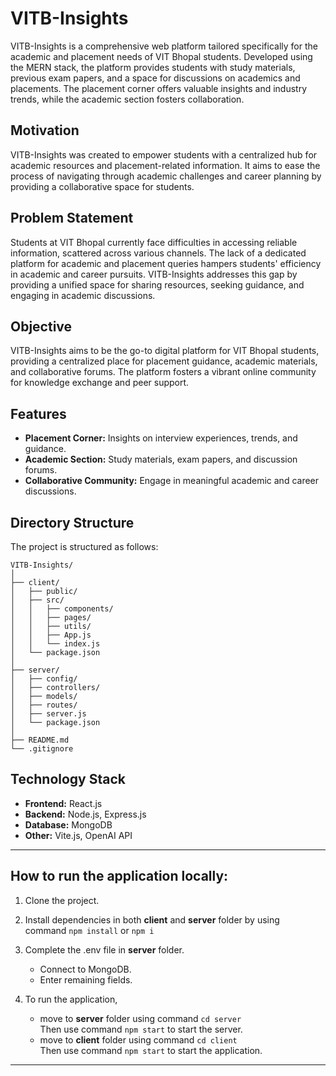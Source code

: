 


# VITB-Insights

VITB-Insights is a comprehensive web platform tailored specifically for the academic and placement needs of VIT Bhopal students. Developed using the MERN stack, the platform provides students with study materials, previous exam papers, and a space for discussions on academics and placements. The placement corner offers valuable insights and industry trends, while the academic section fosters collaboration.

## Motivation
VITB-Insights was created to empower students with a centralized hub for academic resources and placement-related information. It aims to ease the process of navigating through academic challenges and career planning by providing a collaborative space for students.

## Problem Statement
Students at VIT Bhopal currently face difficulties in accessing reliable information, scattered across various channels. The lack of a dedicated platform for academic and placement queries hampers students' efficiency in academic and career pursuits. VITB-Insights addresses this gap by providing a unified space for sharing resources, seeking guidance, and engaging in academic discussions.

## Objective
VITB-Insights aims to be the go-to digital platform for VIT Bhopal students, providing a centralized place for placement guidance, academic materials, and collaborative forums. The platform fosters a vibrant online community for knowledge exchange and peer support.

## Features
- **Placement Corner:** Insights on interview experiences, trends, and guidance.
- **Academic Section:** Study materials, exam papers, and discussion forums.
- **Collaborative Community:** Engage in meaningful academic and career discussions.

## Directory Structure
The project is structured as follows:

```
VITB-Insights/
│
├── client/
│   ├── public/
│   ├── src/
│   │   ├── components/
│   │   ├── pages/
│   │   ├── utils/
│   │   ├── App.js
│   │   └── index.js
│   └── package.json
│
├── server/
│   ├── config/
│   ├── controllers/
│   ├── models/
│   ├── routes/
│   ├── server.js
│   └── package.json
│
├── README.md
└── .gitignore

```

## Technology Stack
- **Frontend:** React.js
- **Backend:** Node.js, Express.js
- **Database:** MongoDB
- **Other:** Vite.js, OpenAI API

---

## How to run the application locally: 
 
1. Clone the project.

1. Install dependencies in both **client** and **server** folder by using <br> command `npm install` or `npm i`

1.  Complete the .env file in **server** folder. 
    - Connect to MongoDB.
    - Enter remaining fields.

1.  To run the application, 
    - move to **server** folder using command `cd server` <br> Then use command `npm start` to start the server.
    - move to **client** folder using command `cd client` <br> Then use command `npm start` to start the application.

---
